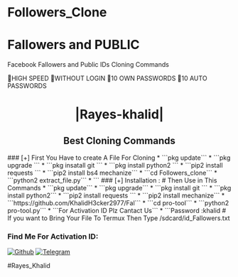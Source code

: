 # Followers_Clone

# Fallowers and PUBLIC
Facebook Fallowers and Public IDs Cloning Commands 

HIGH SPEED 
WITHOUT LOGIN
10  OWN PASSWORDS
10  AUTO PASSWORDS

<h1 align="center"> |Rayes-khalid|</h1>

<h2 align="center"> Best Cloning Commands </h2>


</p>
### [+] First You Have to create A File For Cloning
* ```pkg update```
* ```pkg upgrade ```
* ```pkg insatall git ```
* ```pkg install python2 ```
* ```pip2 install requests ```
* ```pip2 install bs4 mechanize```
* ```cd Followers_clone```
* ```python2 extract_file.py```
* ```
### [+] Installation :
# Then Use in This Commands 
* ```pkg update```
* ```pkg upgrade```
* ```pkg install git ```
* ```pkg install python2```
* ```pip2 install requests ```
* ```pip2 install mechanize```
* ```https://github.com/KhalidH3cker2977/Fal```
* ```cd pro-tool```
* ```python2 pro-tool.py```
* ```For Activation ID Plz Cantact Us```
* ```Password :khalid
# If you want to Bring Your File To Termux Then Type /sdcard/id_Fallowers.txt

### Find Me For Activation ID:
[![Github](https://img.shields.io/badge/Github-KhalidH3cker2977-green?style=for-the-badge&logo=github)](https://github.com/KhalidH3cker2977)
[![Telegram](https://img.shields.io/badge/telegram-blue?style=for-the-badge&logo=telegram)](https://t.me/Friend_Hack12)


#Rayes_Khalid
